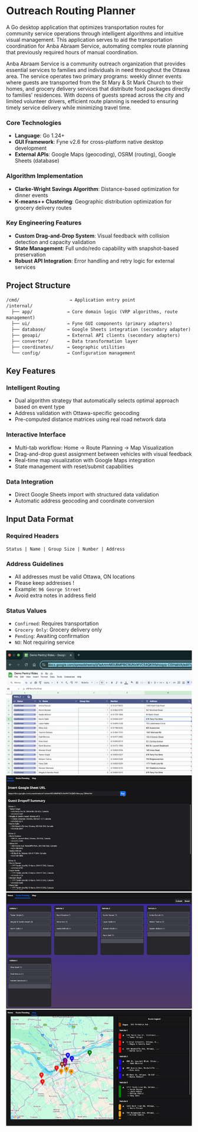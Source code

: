 # Outreach Routing Planner



A Go desktop application that optimizes transportation routes for community service operations through intelligent algorithms and intuitive visual management. This application serves to aid the transportation coordination for Anba Abraam Service, automating complex route planning that previously required hours of manual coordination.

Anba Abraam Service is a community outreach organization that provides essential services to families and individuals in need throughout the Ottawa area. The service operates two primary programs: weekly dinner events where guests are transported from the St Mary & St Mark Church to their homes, and grocery delivery services that distribute food packages directly to families' residences. With dozens of guests spread across the city and limited volunteer drivers, efficient route planning is needed to ensuring timely service delivery while minimizing travel time. 


### Core Technologies
- **Language**: Go 1.24+
- **GUI Framework**: Fyne v2.6 for cross-platform native desktop development
- **External APIs**: Google Maps (geocoding), OSRM (routing), Google Sheets (database)

### Algorithm Implementation
- **Clarke-Wright Savings Algorithm**: Distance-based optimization for dinner events
- **K-means++ Clustering**: Geographic distribution optimization for grocery delivery routes



### Key Engineering Features
- **Custom Drag-and-Drop System**: Visual feedback with collision detection and capacity validation
- **State Management**: Full undo/redo capability with snapshot-based preservation
- **Robust API Integration**: Error handling and retry logic for external services


## Project Structure

```
/cmd/                   → Application entry point
/internal/
  ├── app/             → Core domain logic (VRP algorithms, route management)
  ├── ui/              → Fyne GUI components (primary adapters)
  ├── database/        → Google Sheets integration (secondary adapter)
  ├── geoapi/          → External API clients (secondary adapters)
  ├── converter/       → Data transformation layer
  ├── coordinates/     → Geographic utilities
  └── config/          → Configuration management
```

## Key Features

### Intelligent Routing
- Dual algorithm strategy that automatically selects optimal approach based on event type
- Address validation with Ottawa-specific geocoding
- Pre-computed distance matrices using real road network data


### Interactive Interface
- Multi-tab workflow: Home → Route Planning → Map Visualization
- Drag-and-drop guest assignment between vehicles with visual feedback
- Real-time map visualization with Google Maps integration
- State management with reset/submit capabilities

### Data Integration
- Direct Google Sheets import with structured data validation
- Automatic address geocoding and coordinate conversion

## Input Data Format

### Required Headers
```
Status | Name | Group Size | Number | Address
```

### Address Guidelines
- All addresses must be valid Ottawa, ON locations
- Please keep addresses !
- Example: `96 George Street`
- Avoid extra notes in address field

### Status Values
- `Confirmed`: Requires transportation
- `Grocery Only`: Grocery delivery only
- `Pending`: Awaiting confirmation
- `NO`: Not requiring service


![Google Sheets Integration](img/sheets-integration.png)
![Application Screenshot](img/main-interface.png)
![Route Planning Interface](img/route-planning.png)
![Map Visualization](img/map-view.png)

